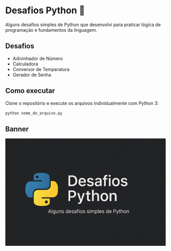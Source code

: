 
# Desafios Python 🐍

Alguns desafios simples de Python que desenvolvi para praticar lógica de programação e fundamentos da linguagem.

## Desafios

- Adivinhador de Número
- Calculadora
- Conversor de Temperatura
- Gerador de Senha

## Como executar

Clone o repositório e execute os arquivos individualmente com Python 3:

```bash
python nome_do_arquivo.py
```

## Banner

![Banner do projeto](banner.png)
